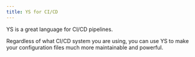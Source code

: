 ```yaml
---
title: YS for CI/CD
---
```


YS is a great language for CI/CD pipelines.

Regardless of what CI/CD system you are using, you can use YS to make your
configuration files much more maintainable and powerful.
